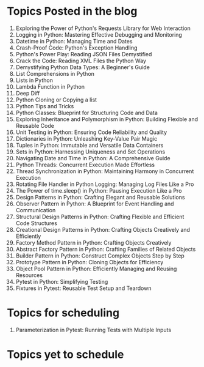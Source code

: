 # Topics Posted in the blog
1. Exploring the Power of Python's Requests Library for Web Interaction
2. Logging in Python: Mastering Effective Debugging and Monitoring
3. Datetime in Python: Managing Time and Dates
4. Crash-Proof Code: Python's Exception Handling
5. Python's Power Play: Reading JSON Files Demystified
6. Crack the Code: Reading XML Files the Python Way
7. Demystifying Python Data Types: A Beginner's Guide
8. List Comprehensions in Python
9. Lists in Python
10. Lambda Function in Python
11. Deep Diff
12. Python Cloning or Copying a list
13. Python Tips and Tricks
14. Python Classes: Blueprint for Structuring Code and Data
15. Exploring Inheritance and Polymorphism in Python: Building Flexible and Reusable Code
16. Unit Testing in Python: Ensuring Code Reliability and Quality
17. Dictionaries in Python: Unleashing Key-Value Pair Magic
18. Tuples in Python: Immutable and Versatile Data Containers
19. Sets in Python: Harnessing Uniqueness and Set Operations
20. Navigating Date and Time in Python: A Comprehensive Guide
21. Python Threads: Concurrent Execution Made Effortless
22. Thread Synchronization in Python: Maintaining Harmony in Concurrent Execution
23. Rotating File Handler in Python Logging: Managing Log Files Like a Pro
24. The Power of time.sleep() in Python: Pausing Execution Like a Pro
25. Design Patterns in Python: Crafting Elegant and Reusable Solutions
26. Observer Pattern in Python: A Blueprint for Event Handling and Communication
27. Structural Design Patterns in Python: Crafting Flexible and Efficient Code Structures
28. Creational Design Patterns in Python: Crafting Objects Creatively and Efficiently
29. Factory Method Pattern in Python: Crafting Objects Creatively
30. Abstract Factory Pattern in Python: Crafting Families of Related Objects
31. Builder Pattern in Python: Construct Complex Objects Step by Step
32. Prototype Pattern in Python: Cloning Objects for Efficiency
33. Object Pool Pattern in Python: Efficiently Managing and Reusing Resources
34. Pytest in Python: Simplifying Testing
35. Fixtures in Pytest: Reusable Test Setup and Teardown

# Topics for scheduling
1. Parameterization in Pytest: Running Tests with Multiple Inputs


# Topics yet to schedule